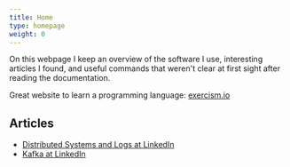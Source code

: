 ```yaml
---
title: Home
type: homepage
weight: 0
---
```


On this webpage I keep an overview of the software I use, interesting
articles I found,
and useful commands that weren't clear at first sight after reading the documentation.

Great website to learn a programming language: [exercism.io](http://exercism.io)

## Articles
- [Distributed Systems and Logs at LinkedIn](https://engineering.linkedin.com/distributed-systems/log-what-every-software-engineer-should-know-about-real-time-datas-unifying)
- [Kafka at LinkedIn](http://engineering.linkedin.com/kafka/benchmarking-apache-kafka-2-million-writes-second-three-cheap-machines)
